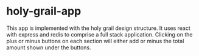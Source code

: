 # holy-grail-app
This app is implemented with the holy grail design structure. It uses react with express and redis to comprise a full stack application. Clicking on the plus or minus buttons on each section will either add or minus the total amount shown under the buttons.
